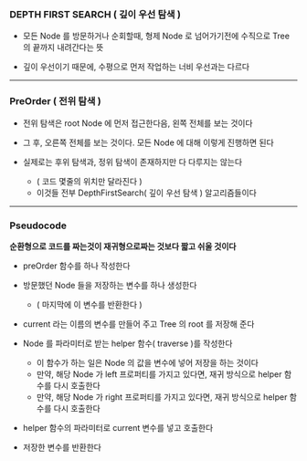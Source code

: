 ### DEPTH FIRST SEARCH ( 깊이 우선 탐색 )

- 모든 Node 를 방문하거나 순회할때, 형제 Node 로 넘어가기전에 수직으로 Tree 의 끝까지 내려간다는 뜻


- 깊이 우선이기 때문에, 수평으로 먼저 작업하는 너비 우선과는 다르다

---

### PreOrder ( 전위 탐색 )

- 전위 탐색은 root Node 에 먼저 접근한다음, 왼쪽 전체를 보는 것이다


- 그 후, 오른쪽 전체를 보는 것이다. 모든 Node 에 대해 이렇게 진행하면 된다


- 실제로는 후위 탐색과, 정위 탐색이 존재하지만 다 다루지는 않는다
  - ( 코드 몇줄의 위치만 달라진다 )
  - 이것들 전부 DepthFirstSearch( 깊이 우선 탐색 ) 알고리즘들이다

---

### Pseudocode

**순환형으로 코드를 짜는것이 재귀형으로짜는 것보다 짧고 쉬울 것이다**

- preOrder 함수를 하나 작성한다


- 방문했던 Node 들을 저장하는 변수를 하나 생성한다
  - ( 마지막에 이 변수를 반환한다 )


- current 라는 이름의 변수를 만들어 주고 Tree 의 root 를 저장해 준다


- Node 를 파라미터로 받는 helper 함수( traverse )를 작성한다 
  - 이 함수가 하는 일은 Node 의 값을 변수에 넣어 저장을 하는 것이다
  - 만약, 해당 Node 가 left 프로퍼티를 가지고 있다면, 재귀 방식으로 helper 함수를 다시 호출한다
  - 만약, 해당 Node 가 right 프로퍼티를 가지고 있다면, 재귀 방식으로 helper 함수를 다시 호출한다


- helper 함수의 파라미터로 current 변수를 넣고 호출한다


- 저장한 변수를 반환한다